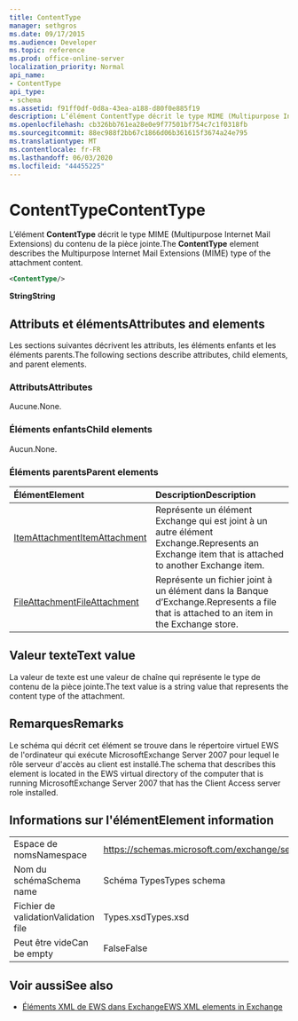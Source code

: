 ```yaml
---
title: ContentType
manager: sethgros
ms.date: 09/17/2015
ms.audience: Developer
ms.topic: reference
ms.prod: office-online-server
localization_priority: Normal
api_name:
- ContentType
api_type:
- schema
ms.assetid: f91ff0df-0d8a-43ea-a188-d80f0e885f19
description: L’élément ContentType décrit le type MIME (Multipurpose Internet Mail Extensions) du contenu de la pièce jointe.
ms.openlocfilehash: cb326bb761ea28e0e9f77501bf754c7c1f0318fb
ms.sourcegitcommit: 88ec988f2bb67c1866d06b361615f3674a24e795
ms.translationtype: MT
ms.contentlocale: fr-FR
ms.lasthandoff: 06/03/2020
ms.locfileid: "44455225"
---
```

# <a name="contenttype"></a><span data-ttu-id="ddbeb-103">ContentType</span><span class="sxs-lookup"><span data-stu-id="ddbeb-103">ContentType</span></span>

<span data-ttu-id="ddbeb-104">L’élément **ContentType** décrit le type MIME (Multipurpose Internet Mail Extensions) du contenu de la pièce jointe.</span><span class="sxs-lookup"><span data-stu-id="ddbeb-104">The **ContentType** element describes the Multipurpose Internet Mail Extensions (MIME) type of the attachment content.</span></span> 
  
```xml
<ContentType/>
```

 <span data-ttu-id="ddbeb-105">**String**</span><span class="sxs-lookup"><span data-stu-id="ddbeb-105">**String**</span></span>
## <a name="attributes-and-elements"></a><span data-ttu-id="ddbeb-106">Attributs et éléments</span><span class="sxs-lookup"><span data-stu-id="ddbeb-106">Attributes and elements</span></span>

<span data-ttu-id="ddbeb-107">Les sections suivantes décrivent les attributs, les éléments enfants et les éléments parents.</span><span class="sxs-lookup"><span data-stu-id="ddbeb-107">The following sections describe attributes, child elements, and parent elements.</span></span>
  
### <a name="attributes"></a><span data-ttu-id="ddbeb-108">Attributs</span><span class="sxs-lookup"><span data-stu-id="ddbeb-108">Attributes</span></span>

<span data-ttu-id="ddbeb-109">Aucune.</span><span class="sxs-lookup"><span data-stu-id="ddbeb-109">None.</span></span>
  
### <a name="child-elements"></a><span data-ttu-id="ddbeb-110">Éléments enfants</span><span class="sxs-lookup"><span data-stu-id="ddbeb-110">Child elements</span></span>

<span data-ttu-id="ddbeb-111">Aucun.</span><span class="sxs-lookup"><span data-stu-id="ddbeb-111">None.</span></span>
  
### <a name="parent-elements"></a><span data-ttu-id="ddbeb-112">Éléments parents</span><span class="sxs-lookup"><span data-stu-id="ddbeb-112">Parent elements</span></span>

|<span data-ttu-id="ddbeb-113">**Élément**</span><span class="sxs-lookup"><span data-stu-id="ddbeb-113">**Element**</span></span>|<span data-ttu-id="ddbeb-114">**Description**</span><span class="sxs-lookup"><span data-stu-id="ddbeb-114">**Description**</span></span>|
|:-----|:-----|
|[<span data-ttu-id="ddbeb-115">ItemAttachment</span><span class="sxs-lookup"><span data-stu-id="ddbeb-115">ItemAttachment</span></span>](itemattachment.md) <br/> |<span data-ttu-id="ddbeb-116">Représente un élément Exchange qui est joint à un autre élément Exchange.</span><span class="sxs-lookup"><span data-stu-id="ddbeb-116">Represents an Exchange item that is attached to another Exchange item.</span></span>  <br/> |
|[<span data-ttu-id="ddbeb-117">FileAttachment</span><span class="sxs-lookup"><span data-stu-id="ddbeb-117">FileAttachment</span></span>](fileattachment.md) <br/> |<span data-ttu-id="ddbeb-118">Représente un fichier joint à un élément dans la Banque d’Exchange.</span><span class="sxs-lookup"><span data-stu-id="ddbeb-118">Represents a file that is attached to an item in the Exchange store.</span></span>  <br/> |
   
## <a name="text-value"></a><span data-ttu-id="ddbeb-119">Valeur texte</span><span class="sxs-lookup"><span data-stu-id="ddbeb-119">Text value</span></span>

<span data-ttu-id="ddbeb-120">La valeur de texte est une valeur de chaîne qui représente le type de contenu de la pièce jointe.</span><span class="sxs-lookup"><span data-stu-id="ddbeb-120">The text value is a string value that represents the content type of the attachment.</span></span>
  
## <a name="remarks"></a><span data-ttu-id="ddbeb-121">Remarques</span><span class="sxs-lookup"><span data-stu-id="ddbeb-121">Remarks</span></span>

<span data-ttu-id="ddbeb-122">Le schéma qui décrit cet élément se trouve dans le répertoire virtuel EWS de l'ordinateur qui exécute MicrosoftExchange Server 2007 pour lequel le rôle serveur d'accès au client est installé.</span><span class="sxs-lookup"><span data-stu-id="ddbeb-122">The schema that describes this element is located in the EWS virtual directory of the computer that is running MicrosoftExchange Server 2007 that has the Client Access server role installed.</span></span>
  
## <a name="element-information"></a><span data-ttu-id="ddbeb-123">Informations sur l'élément</span><span class="sxs-lookup"><span data-stu-id="ddbeb-123">Element information</span></span>

|||
|:-----|:-----|
|<span data-ttu-id="ddbeb-124">Espace de noms</span><span class="sxs-lookup"><span data-stu-id="ddbeb-124">Namespace</span></span>  <br/> |https://schemas.microsoft.com/exchange/services/2006/types  <br/> |
|<span data-ttu-id="ddbeb-125">Nom du schéma</span><span class="sxs-lookup"><span data-stu-id="ddbeb-125">Schema name</span></span>  <br/> |<span data-ttu-id="ddbeb-126">Schéma Types</span><span class="sxs-lookup"><span data-stu-id="ddbeb-126">Types schema</span></span>  <br/> |
|<span data-ttu-id="ddbeb-127">Fichier de validation</span><span class="sxs-lookup"><span data-stu-id="ddbeb-127">Validation file</span></span>  <br/> |<span data-ttu-id="ddbeb-128">Types.xsd</span><span class="sxs-lookup"><span data-stu-id="ddbeb-128">Types.xsd</span></span>  <br/> |
|<span data-ttu-id="ddbeb-129">Peut être vide</span><span class="sxs-lookup"><span data-stu-id="ddbeb-129">Can be empty</span></span>  <br/> |<span data-ttu-id="ddbeb-130">False</span><span class="sxs-lookup"><span data-stu-id="ddbeb-130">False</span></span>  <br/> |
   
## <a name="see-also"></a><span data-ttu-id="ddbeb-131">Voir aussi</span><span class="sxs-lookup"><span data-stu-id="ddbeb-131">See also</span></span>



- [<span data-ttu-id="ddbeb-132">Éléments XML de EWS dans Exchange</span><span class="sxs-lookup"><span data-stu-id="ddbeb-132">EWS XML elements in Exchange</span></span>](ews-xml-elements-in-exchange.md)

